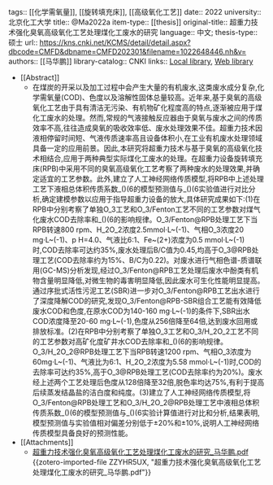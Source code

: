 tags:: [[化学需氧量]], [[旋转填充床]], [[高级氧化工艺]]
date:: 2022
university:: 北京化工大学
title:: @Ma2022a
item-type:: [[thesis]]
original-title:: 超重力技术强化臭氧高级氧化工艺处理煤化工废水的研究
language:: 中文;
thesis-type:: 硕士
url:: https://kns.cnki.net/KCMS/detail/detail.aspx?dbcode=CMFD&dbname=CMFD202301&filename=1022648446.nh&v=
authors:: [[马华鹏]]
library-catalog:: CNKI
links:: [Local library](zotero://select/library/items/AWPGEZ8M), [Web library](https://www.zotero.org/users/11618477/items/AWPGEZ8M)

- [[Abstract]]
	- 在煤炭的开采以及加工过程中会产生大量的有机废水,这类废水成分复杂,化学需氧量(COD)、色度以及溶解性固体总量较高。近年来,基于臭氧的高级氧化工艺由于具有清洁无污染、有机物矿化程度高的特点,逐渐被应用于煤化工废水的处理。然而,常规的气液接触反应器由于臭氧与废水之间的传质效率不高,往往造成臭氧的吸收效率低、废水处理效果不佳。超重力技术因液相停留时间短、气液传质速率高且设备体积小,在工业有机废水处理领域具备一定的应用前景。因此,本研究将超重力技术与基于臭氧的高级氧化技术相结合,应用于两种典型实际煤化工废水的处理。在超重力设备旋转填充床(RPB)中采用不同的臭氧高级氧化工艺考察了两种废水的处理效果,并确定适宜的工艺参数。此外,建立了人工神经网络传质模型,将RPB中上述处理工艺下液相总体积传质系数_()(6的模型预测值与_()(6实验值进行对比分析,确定建模参数以应用于指导超重力设备的放大,具体研究成果如下:(1)在RPB中分别考察了单独O_3工艺和O_3/Fenton工艺不同的工艺参数对煤气化废水COD去除率和_()(6的影响规律。O_3/Fenton@RPB处理工艺下当RPB转速800 rpm、H_2O_2浓度2.5mmol·L~(-1)、气相O_3浓度20 mg·L~(-1)、p H=4.0、气液比6:1、Fe~(2+)浓度为0.5 mmol·L~(-1)时,COD去除率可达约35%,废水处理后B/C值为0.45,均高于O_3@RPB处理工艺(COD去除率约为15%、B/C为0.22)。对废水进行气相色谱-质谱联用(GC-MS)分析发现,经过O_3/Fenton@RPB工艺处理后废水中酚类有机物含量明显降低,对微生物的毒害明显降低,因此废水可生化性能明显提高。通过序批式活性污泥工艺(SBR)进一步对O_3/Fenton@RPB工艺出水进行了深度降解COD的研究,发现O_3/Fenton@RPB-SBR组合工艺能有效降低废水COD和色度,在原水COD为140-160 mg·L~(-1)的条件下,SBR出水COD浓度降至20-60 mg·L~(-1),色度从256倍降至64倍,达到废水回用或排放标准。(2)在RPB中分别考察了单独O_3工艺和O_3/H_2O_2工艺不同的工艺参数对高矿化度矿井水COD去除率和_()(6的影响规律。O_3/H_2O_2@RPB处理工艺下当RPB转速1200 rpm、气相O_3浓度为60mg·L~(-1)、气液比为6:1、H_2O_2浓度为5.58 mmol·L~(-1)时,COD的去除率可达约35%,高于O_3@RPB处理工艺(COD去除率约为20%)。废水经上述两个工艺处理后色度从128倍降至32倍,脱色率均达75%,有利于提高后续蒸发结晶盐的洁白度和纯度。(3)建立了人工神经网络传质模型,将O_3/Fenton@RPB处理工艺和O_3/H_2O_2@RPB处理工艺中液相总体积传质系数_()(6的模型预测值与_()(6实验计算值进行对比和分析,结果表明,模型预测值与实验值相对偏差分别低于±20%和±10%,说明人工神经网络传质模型具备良好的预测性能。
- [[Attachments]]
	- [超重力技术强化臭氧高级氧化工艺处理煤化工废水的研究_马华鹏.pdf](zotero://select/library/items/ZZYHR5UX) {{zotero-imported-file ZZYHR5UX, "超重力技术强化臭氧高级氧化工艺处理煤化工废水的研究_马华鹏.pdf"}}